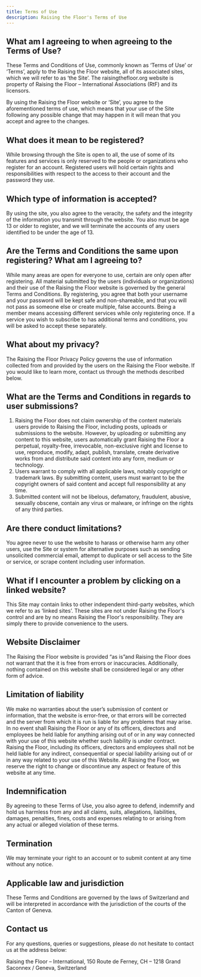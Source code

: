 ```yaml
---
title: Terms of Use
description: Raising the Floor's Terms of Use
---
```

## What am I agreeing to when agreeing to the Terms of Use?
These Terms and Conditions of Use, commonly known as ‘Terms of Use’ or ‘Terms’, apply to the Raising the Floor website, all of its associated sites, which we will refer to as ‘the Site’. The raisingthefloor.org website is property of Raising the Floor – International Associations (RtF) and its licensors.

By using the Raising the Floor website or ‘Site’, you agree to the aforementioned terms of use, which means that your use of the Site following any possible change that may happen in it will mean that you accept and agree to the changes.

## What does it mean to be registered?
While browsing through the Site is open to all, the use of some of its features and services is only reserved to the people or organizations who register for an account. Registered users will hold certain rights and responsibilities with respect to the access to their account and the password they use.

## Which type of information is accepted?
By using the site, you also agree to the veracity, the safety and the integrity of the information you transmit through the website. You also must be age 13 or older to register, and we will terminate the accounts of any users identified to be under the age of 13.

## Are the Terms and Conditions the same upon registering? What am I agreeing to?
While many areas are open for everyone to use, certain are only open after registering. All material submitted by the users (individuals or organizations) and their use of the Raising the Floor website is governed by the general Terms and Conditions. By registering, you agree that both your username and your password will be kept safe and non-shareable, and that you will not pass as someone else or create multiple, false accounts. Being a member means accessing different services while only registering once. If a service you wish to subscribe to has additional terms and conditions, you will be asked to accept these separately.

## What about my privacy?
The Raising the Floor Privacy Policy governs the use of information collected from and provided by the users on the Raising the Floor website. If you would like to learn more, contact us through the methods described below.

## What are the Terms and Conditions in regards to user submissions?
1. Raising the Floor does not claim ownership of the content materials users provide to Raising the Floor, including posts, uploads or submissions to the website. However, by uploading or submitting any content to this website, users automatically grant Raising the Floor a perpetual, royalty-free, irrevocable, non-exclusive right and license to use, reproduce, modify, adapt, publish, translate, create derivative works from and distribute said content into any form, medium or technology.
2. Users warrant to comply with all applicable laws, notably copyright or trademark laws. By submitting content, users must warrant to be the copyright owners of said content and accept full responsibility at any time.
3. Submitted content will not be libelous, defamatory, fraudulent, abusive, sexually obscene, contain any virus or malware, or infringe on the rights of any third parties.

## Are there conduct limitations?
You agree never to use the website to harass or otherwise harm any other users, use the Site or system for alternative purposes such as sending unsolicited commercial email, attempt to duplicate or sell access to the Site or service, or scrape content including user information.

## What if I encounter a problem by clicking on a linked website?
This Site may contain links to other independent third-party websites, which we refer to as ‘linked sites’. These sites are not under Raising the Floor's control and are by no means Raising the Floor's responsibility. They are simply there to provide convenience to the users.

## Website Disclaimer
The Raising the Floor website is provided “as is”and Raising the Floor does not warrant that the it is free from errors or inaccuracies. Additionally, nothing contained on this website shall be considered legal or any other form of advice.

## Limitation of liability
We make no warranties about the user’s submission of content or information, that the website is error-free, or that errors will be corrected and the server from which it is run is liable for any problems that may arise. In no event shall Raising the Floor or any of its officers, directors and employees be held liable for anything arising out of or in any way connected with your use of this website whether such liability is under contract. Raising the Floor, including its officers, directors and employees shall not be held liable for any indirect, consequential or special liability arising out of or in any way related to your use of this Website. At Raising the Floor, we reserve the right to change or discontinue any aspect or feature of this website at any time.

## Indemnification
By agreeing to these Terms of Use, you also agree to defend, indemnify and hold us harmless from any and all claims, suits, allegations, liabilities, damages, penalties, fines, costs and expenses relating to or arising from any actual or alleged violation of these terms.

## Termination
We may terminate your right to an account or to submit content at any time without any notice.

## Applicable law and jurisdiction
These Terms and Conditions are governed by the laws of Switzerland and will be interpreted in accordance with the jurisdiction of the courts of the Canton of Geneva.

## Contact us
For any questions, queries or suggestions, please do not hesitate to contact us at the address below:

Raising the Floor – International, 150 Route de Ferney, CH – 1218 Grand Saconnex / Geneva, Switzerland